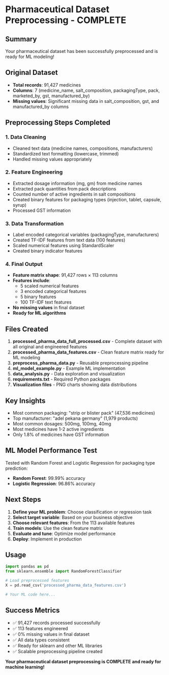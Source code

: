 # Pharmaceutical Dataset Preprocessing - COMPLETE

## Summary
Your pharmaceutical dataset has been successfully preprocessed and is ready for ML modeling!

## Original Dataset
- **Total records**: 91,427 medicines
- **Columns**: 7 (medicine_name, salt_composition, packagingType, pack, marketed_by, gst, manufactured_by)
- **Missing values**: Significant missing data in salt_composition, gst, and manufactured_by columns

## Preprocessing Steps Completed

### 1. Data Cleaning
- Cleaned text data (medicine names, compositions, manufacturers)
- Standardized text formatting (lowercase, trimmed)
- Handled missing values appropriately

### 2. Feature Engineering
- Extracted dosage information (mg, gm) from medicine names
- Extracted pack quantities from pack descriptions
- Counted number of active ingredients in salt compositions
- Created binary features for packaging types (injection, tablet, capsule, syrup)
- Processed GST information

### 3. Data Transformation
- Label encoded categorical variables (packagingType, manufacturers)
- Created TF-IDF features from text data (100 features)
- Scaled numerical features using StandardScaler
- Created binary indicator features

### 4. Final Output
- **Feature matrix shape**: 91,427 rows × 113 columns
- **Features include**:
  - 5 scaled numerical features
  - 3 encoded categorical features
  - 5 binary features
  - 100 TF-IDF text features
- **No missing values** in final dataset
- **Ready for ML algorithms**

## Files Created

1. **processed_pharma_data_full_processed.csv** - Complete dataset with all original and engineered features
2. **processed_pharma_data_features.csv** - Clean feature matrix ready for ML modeling
3. **preprocess_pharma_data.py** - Reusable preprocessing pipeline
4. **ml_model_example.py** - Example ML implementation
5. **data_analysis.py** - Data exploration and visualization
6. **requirements.txt** - Required Python packages
7. **Visualization files** - PNG charts showing data distributions

## Key Insights

- Most common packaging: "strip or blister pack" (47,536 medicines)
- Top manufacturer: "adel pekana germany" (1,979 products)
- Most common dosages: 500mg, 100mg, 40mg
- Most medicines have 1-2 active ingredients
- Only 1.8% of medicines have GST information

## ML Model Performance Test

Tested with Random Forest and Logistic Regression for packaging type prediction:
- **Random Forest**: 99.99% accuracy
- **Logistic Regression**: 96.86% accuracy

## Next Steps

1. **Define your ML problem**: Choose classification or regression task
2. **Select target variable**: Based on your business objective
3. **Choose relevant features**: From the 113 available features
4. **Train models**: Use the clean feature matrix
5. **Evaluate and tune**: Optimize model performance
6. **Deploy**: Implement in production

## Usage

```python
import pandas as pd
from sklearn.ensemble import RandomForestClassifier

# Load preprocessed features
X = pd.read_csv('processed_pharma_data_features.csv')

# Your ML code here...
```

## Success Metrics

- ✅ 91,427 records processed successfully
- ✅ 113 features engineered
- ✅ 0% missing values in final dataset
- ✅ All data types consistent
- ✅ Ready for sklearn and other ML libraries
- ✅ Scalable preprocessing pipeline created

**Your pharmaceutical dataset preprocessing is COMPLETE and ready for machine learning!**